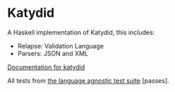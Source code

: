# Katydid

A Haskell implementation of Katydid, this includes:

  - Relapse: Validation Language 
  - Parsers: JSON and XML

[Documentation for katydid](http://katydid.github.io/)

All tests from [the language agnostic test suite](https://github.com/katydid/testsuite) [passes].